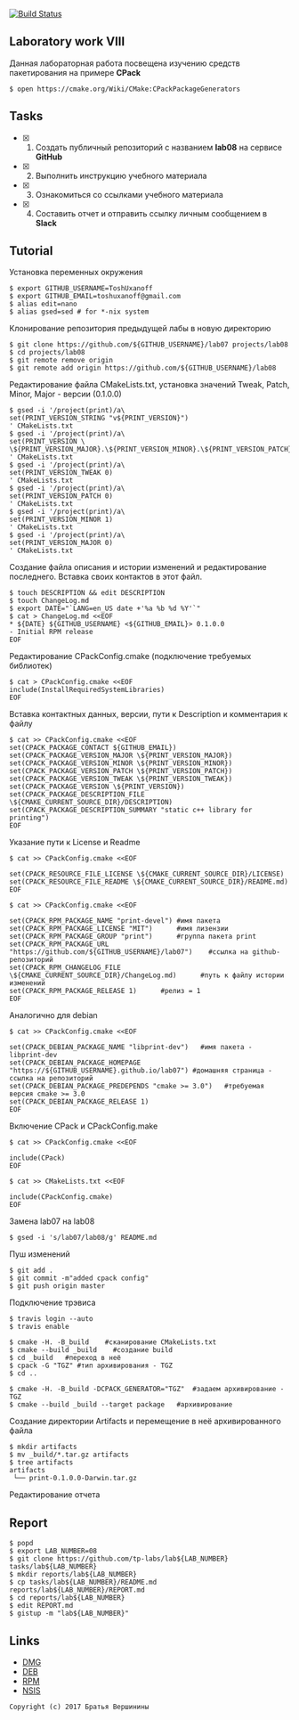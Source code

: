 [![Build Status](https://travis-ci.org/ToshUxanoff/lab06.svg?branch=master)](https://travis-ci.org/ToshUxanoff/lab06)
## Laboratory work VIII

Данная лабораторная работа посвещена изучению средств пакетирования на примере **CPack**

```ShellSession
$ open https://cmake.org/Wiki/CMake:CPackPackageGenerators
```

## Tasks

- [x] 1. Создать публичный репозиторий с названием **lab08** на сервисе **GitHub**
- [x] 2. Выполнить инструкцию учебного материала
- [x] 3. Ознакомиться со ссылками учебного материала
- [x] 4. Составить отчет и отправить ссылку личным сообщением в **Slack**

## Tutorial
Установка переменных окружения
```ShellSession
$ export GITHUB_USERNAME=ToshUxanoff
$ export GITHUB_EMAIL=toshuxanoff@gmail.com
$ alias edit=nano
$ alias gsed=sed # for *-nix system
```
Клонирование репозитория предыдущей лабы в новую директорию
```ShellSession
$ git clone https://github.com/${GITHUB_USERNAME}/lab07 projects/lab08
$ cd projects/lab08
$ git remote remove origin
$ git remote add origin https://github.com/${GITHUB_USERNAME}/lab08
```
Редактирование файла CMakeLists.txt, установка значений Tweak, Patch, Minor, Major - версии (0.1.0.0)
```ShellSession
$ gsed -i '/project(print)/a\
set(PRINT_VERSION_STRING "v${PRINT_VERSION}")
' CMakeLists.txt
$ gsed -i '/project(print)/a\
set(PRINT_VERSION \
\${PRINT_VERSION_MAJOR}.\${PRINT_VERSION_MINOR}.\${PRINT_VERSION_PATCH}.\${PRINT_VERSION_TWEAK})
' CMakeLists.txt
$ gsed -i '/project(print)/a\
set(PRINT_VERSION_TWEAK 0)
' CMakeLists.txt
$ gsed -i '/project(print)/a\
set(PRINT_VERSION_PATCH 0)
' CMakeLists.txt
$ gsed -i '/project(print)/a\
set(PRINT_VERSION_MINOR 1)
' CMakeLists.txt
$ gsed -i '/project(print)/a\
set(PRINT_VERSION_MAJOR 0)
' CMakeLists.txt
```
Создание файла описания и истории изменений и редактирование последнего. Вставка своих контактов в этот файл.
```ShellSession
$ touch DESCRIPTION && edit DESCRIPTION
$ touch ChangeLog.md
$ export DATE="`LANG=en_US date +'%a %b %d %Y'`"
$ cat > ChangeLog.md <<EOF
* ${DATE} ${GITHUB_USERNAME} <${GITHUB_EMAIL}> 0.1.0.0
- Initial RPM release
EOF
```
Редактирование CPackConfig.cmake (подключение требуемых библиотек)
```ShellSession
$ cat > CPackConfig.cmake <<EOF
include(InstallRequiredSystemLibraries) 
EOF
```
Вставка контактных данных, версии, пути к Description и комментария к файлу
```ShellSession
$ cat >> CPackConfig.cmake <<EOF
set(CPACK_PACKAGE_CONTACT ${GITHUB_EMAIL})
set(CPACK_PACKAGE_VERSION_MAJOR \${PRINT_VERSION_MAJOR})
set(CPACK_PACKAGE_VERSION_MINOR \${PRINT_VERSION_MINOR})
set(CPACK_PACKAGE_VERSION_PATCH \${PRINT_VERSION_PATCH})
set(CPACK_PACKAGE_VERSION_TWEAK \${PRINT_VERSION_TWEAK})
set(CPACK_PACKAGE_VERSION \${PRINT_VERSION})
set(CPACK_PACKAGE_DESCRIPTION_FILE \${CMAKE_CURRENT_SOURCE_DIR}/DESCRIPTION)
set(CPACK_PACKAGE_DESCRIPTION_SUMMARY "static c++ library for printing")
EOF
```
Указание пути к License и Readme
```ShellSession
$ cat >> CPackConfig.cmake <<EOF

set(CPACK_RESOURCE_FILE_LICENSE \${CMAKE_CURRENT_SOURCE_DIR}/LICENSE)
set(CPACK_RESOURCE_FILE_README \${CMAKE_CURRENT_SOURCE_DIR}/README.md)
EOF
```

```ShellSession
$ cat >> CPackConfig.cmake <<EOF

set(CPACK_RPM_PACKAGE_NAME "print-devel") #имя пакета
set(CPACK_RPM_PACKAGE_LICENSE "MIT")      #имя лизензии
set(CPACK_RPM_PACKAGE_GROUP "print")      #группа пакета print 
set(CPACK_RPM_PACKAGE_URL "https://github.com/${GITHUB_USERNAME}/lab07")    #ссылка на github-репозиторий
set(CPACK_RPM_CHANGELOG_FILE \${CMAKE_CURRENT_SOURCE_DIR}/ChangeLog.md)      #путь к файлу истории изменений
set(CPACK_RPM_PACKAGE_RELEASE 1)      #релиз = 1
EOF
```
Аналогично для debian
```ShellSession
$ cat >> CPackConfig.cmake <<EOF

set(CPACK_DEBIAN_PACKAGE_NAME "libprint-dev")   #имя пакета - libprint-dev
set(CPACK_DEBIAN_PACKAGE_HOMEPAGE "https://${GITHUB_USERNAME}.github.io/lab07") #домашняя страница - ссылка на репозиторий 
set(CPACK_DEBIAN_PACKAGE_PREDEPENDS "cmake >= 3.0")   #требуемая версия cmake >= 3.0
set(CPACK_DEBIAN_PACKAGE_RELEASE 1) 
EOF
```
Включение CPack и CPackConfig.make
```ShellSession
$ cat >> CPackConfig.cmake <<EOF

include(CPack)
EOF
```

```ShellSession
$ cat >> CMakeLists.txt <<EOF

include(CPackConfig.cmake)
EOF
```
Замена lab07 на lab08
```ShellSession
$ gsed -i 's/lab07/lab08/g' README.md
```
Пуш изменений
```ShellSession
$ git add .
$ git commit -m"added cpack config"
$ git push origin master
```
Подключение трэвиса
```ShellSession
$ travis login --auto
$ travis enable
```

```ShellSession
$ cmake -H. -B_build    #сканирование CMakeLists.txt
$ cmake --build _build    #создание build
$ cd _build   #переход в неё
$ cpack -G "TGZ" #тип архивирования - TGZ
$ cd ..
```

```ShellSession
$ cmake -H. -B_build -DCPACK_GENERATOR="TGZ"  #задаем архивирование - TGZ
$ cmake --build _build --target package   #архивирование
```
Создание директории Artifacts и перемещение в неё архивированного файла
```ShellSession
$ mkdir artifacts
$ mv _build/*.tar.gz artifacts
$ tree artifacts
artifacts
 └── print-0.1.0.0-Darwin.tar.gz
```
Редактирование отчета
## Report

```ShellSession
$ popd
$ export LAB_NUMBER=08
$ git clone https://github.com/tp-labs/lab${LAB_NUMBER} tasks/lab${LAB_NUMBER}
$ mkdir reports/lab${LAB_NUMBER}
$ cp tasks/lab${LAB_NUMBER}/README.md reports/lab${LAB_NUMBER}/REPORT.md
$ cd reports/lab${LAB_NUMBER}
$ edit REPORT.md
$ gistup -m "lab${LAB_NUMBER}"
```

## Links

- [DMG](https://cmake.org/cmake/help/latest/module/CPackDMG.html)
- [DEB](https://cmake.org/cmake/help/latest/module/CPackDeb.html)
- [RPM](https://cmake.org/cmake/help/latest/module/CPackRPM.html)
- [NSIS](https://cmake.org/cmake/help/latest/module/CPackNSIS.html)

```
Copyright (c) 2017 Братья Вершинины
